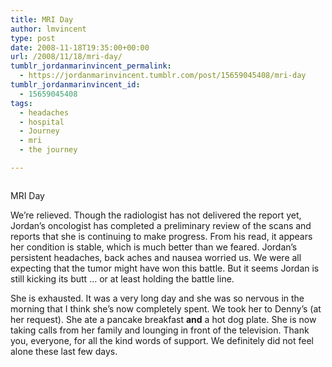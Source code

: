 ```yaml
---
title: MRI Day
author: lmvincent
type: post
date: 2008-11-18T19:35:00+00:00
url: /2008/11/18/mri-day/
tumblr_jordanmarinvincent_permalink:
  - https://jordanmarinvincent.tumblr.com/post/15659045408/mri-day
tumblr_jordanmarinvincent_id:
  - 15659045408
tags:
  - headaches
  - hospital
  - Journey
  - mri
  - the journey

---
```

<a href="https://www.flickr.com/photos/larryvincent/3042811112/" title="photo sharing" target="_blank" rel="noopener"><img src="https://farm4.static.flickr.com/3196/3042811112_5c7a530e82_m.jpg" alt="" /></a>

MRI Day

We&rsquo;re relieved. Though the radiologist has not delivered the report yet, Jordan&rsquo;s oncologist has completed a preliminary review of the scans and reports that she is continuing to make progress. From his read, it appears her condition is stable, which is much better than we feared. Jordan&rsquo;s persistent headaches, back aches and nausea worried us. We were all expecting that the tumor might have won this battle. But it seems Jordan is still kicking its butt &hellip; or at least holding the battle line.

She is exhausted. It was a very long day and she was so nervous in the morning that I think she&rsquo;s now completely spent. We took her to Denny&rsquo;s (at her request). She ate a pancake breakfast **and** a hot dog plate. She is now taking calls from her family and lounging in front of the television. Thank you, everyone, for all the kind words of support. We definitely did not feel alone these last few days.

<div class="blogger-post-footer">
  <img loading="lazy" width="1" height="1" src="https://blogger.googleusercontent.com/tracker/9039099668816362935-1613657990451865599?l=jordansjourney2.blogspot.com" alt="" />
</div>